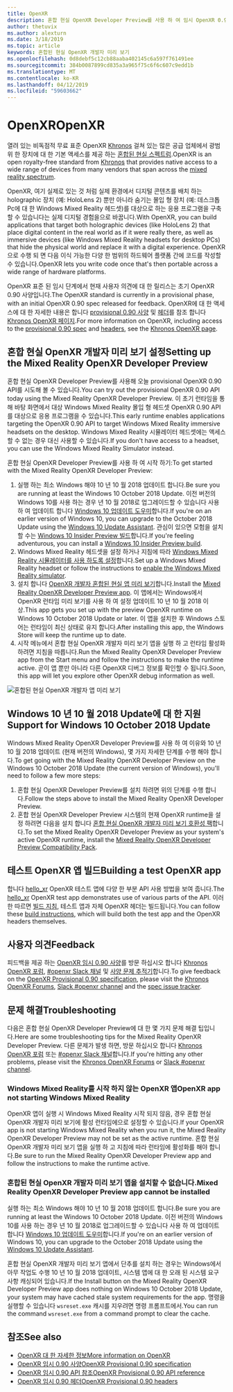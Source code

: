 ```yaml
---
title: OpenXR
description: 혼합 현실 OpenXR Developer Preview를 사용 하 여 임시 OpenXR 0.90 API를 사용해 보세요.
author: thetuvix
ms.author: alexturn
ms.date: 3/18/2019
ms.topic: article
keywords: 혼합된 현실 OpenXR 개발자 미리 보기
ms.openlocfilehash: 0d8debf5c12cb88aaba402145c6a597f761491ee
ms.sourcegitcommit: 384b0087899cd835a3a965f75c6f6c607c9edd1b
ms.translationtype: MT
ms.contentlocale: ko-KR
ms.lasthandoff: 04/12/2019
ms.locfileid: "59603662"
---
```

# <a name="openxr"></a><span data-ttu-id="6aadc-104">OpenXR</span><span class="sxs-lookup"><span data-stu-id="6aadc-104">OpenXR</span></span>

<span data-ttu-id="6aadc-105">열려 있는 비독점적 무료 표준 OpenXR [Khronos](https://www.khronos.org/) 걸쳐 있는 많은 공급 업체에서 광범위 한 장치에 대 한 기본 액세스를 제공 하는 [혼합된 현실 스펙트럼](mixed-reality.md).</span><span class="sxs-lookup"><span data-stu-id="6aadc-105">OpenXR is an open royalty-free standard from [Khronos](https://www.khronos.org/) that provides native access to a wide range of devices from many vendors that span across the [mixed reality spectrum](mixed-reality.md).</span></span>

<span data-ttu-id="6aadc-106">OpenXR, 여기 실제로 있는 것 처럼 실제 환경에서 디지털 콘텐츠를 배치 하는 holographic 장치 (예: HoloLens 2) 뿐만 아니라 숨기는 몰입 형 장치 (예: 데스크톱 Pc에 대 한 Windows Mixed Reality 헤드셋)를 대상으로 하는 응용 프로그램을 구축할 수 있습니다는 실제 디지털 경험을으로 바꿉니다.</span><span class="sxs-lookup"><span data-stu-id="6aadc-106">With OpenXR, you can build applications that target both holographic devices (like HoloLens 2) that place digital content in the real world as if it were really there, as well as immersive devices (like Windows Mixed Reality headsets for desktop PCs) that hide the physical world and replace it with a digital experience.</span></span>  <span data-ttu-id="6aadc-107">OpenXR으로 수행 되 면 다음 이식 가능한 다양 한 범위의 하드웨어 플랫폼 간에 코드를 작성할 수 있습니다.</span><span class="sxs-lookup"><span data-stu-id="6aadc-107">OpenXR lets you write code once that's then portable across a wide range of hardware platforms.</span></span>

<span data-ttu-id="6aadc-108">OpenXR 표준 된 임시 단계에서 현재 사용자 의견에 대 한 릴리스는 초기 OpenXR 0.90 사양입니다.</span><span class="sxs-lookup"><span data-stu-id="6aadc-108">The OpenXR standard is currently in a provisional phase, with an initial OpenXR 0.90 spec released for feedback.</span></span>  <span data-ttu-id="6aadc-109">OpenXR에 대 한 액세스에 대 한 자세한 내용은 합니다 [provisional 0.90 사양](https://www.khronos.org/registry/OpenXR/specs/0.90/html/xrspec.html) 및 [헤더](https://github.com/KhronosGroup/OpenXR-Docs/tree/master/include/openxr)를 참조 합니다 [Khronos OpenXR 페이지](https://www.khronos.org/openxr/).</span><span class="sxs-lookup"><span data-stu-id="6aadc-109">For more information on OpenXR, including access to the [provisional 0.90 spec](https://www.khronos.org/registry/OpenXR/specs/0.90/html/xrspec.html) and [headers](https://github.com/KhronosGroup/OpenXR-Docs/tree/master/include/openxr), see the [Khronos OpenXR page](https://www.khronos.org/openxr/).</span></span>

## <a name="setting-up-the-mixed-reality-openxr-developer-preview"></a><span data-ttu-id="6aadc-110">혼합 현실 OpenXR 개발자 미리 보기 설정</span><span class="sxs-lookup"><span data-stu-id="6aadc-110">Setting up the Mixed Reality OpenXR Developer Preview</span></span>

<span data-ttu-id="6aadc-111">혼합 현실 OpenXR Developer Preview를 사용해 오늘 provisional OpenXR 0.90 API를 시도해 볼 수 있습니다.</span><span class="sxs-lookup"><span data-stu-id="6aadc-111">You can try out the provisional OpenXR 0.90 API today using the Mixed Reality OpenXR Developer Preview.</span></span>  <span data-ttu-id="6aadc-112">이 초기 런타임을 통해 바탕 화면에서 대상 Windows Mixed Reality 몰입 형 헤드셋 OpenXR 0.90 API를 대상으로 응용 프로그램을 수 있습니다.</span><span class="sxs-lookup"><span data-stu-id="6aadc-112">This early runtime enables applications targeting the OpenXR 0.90 API to target Windows Mixed Reality immersive headsets on the desktop.</span></span>  <span data-ttu-id="6aadc-113">Windows Mixed Reality 시뮬레이터 헤드셋에는 액세스할 수 없는 경우 대신 사용할 수 있습니다.</span><span class="sxs-lookup"><span data-stu-id="6aadc-113">If you don't have access to a headset, you can use the Windows Mixed Reality Simulator instead.</span></span>

<span data-ttu-id="6aadc-114">혼합 현실 OpenXR Developer Preview를 사용 하 여 시작 하기:</span><span class="sxs-lookup"><span data-stu-id="6aadc-114">To get started with the Mixed Reality OpenXR Developer Preview:</span></span>

1. <span data-ttu-id="6aadc-115">실행 하는 최소 Windows 해야 10 년 10 월 2018 업데이트 합니다.</span><span class="sxs-lookup"><span data-stu-id="6aadc-115">Be sure you are running at least the Windows 10 October 2018 Update.</span></span>  <span data-ttu-id="6aadc-116">이전 버전의 Windows 10를 사용 하는 경우 년 10 월 2018로 업그레이드할 수 있습니다 사용 하 여 업데이트 합니다 [Windows 10 업데이트 도우미](https://www.microsoft.com/en-us/software-download/windows10)합니다.</span><span class="sxs-lookup"><span data-stu-id="6aadc-116">If you're on an earlier version of Windows 10, you can upgrade to the October 2018 Update using the [Windows 10 Update Assistant](https://www.microsoft.com/en-us/software-download/windows10).</span></span>  <span data-ttu-id="6aadc-117">관심이 있으면 모험을 설치할 수는 [Windows 10 Insider Preview 빌드](https://insider.windows.com)합니다.</span><span class="sxs-lookup"><span data-stu-id="6aadc-117">If you're feeling adventurous, you can install a [Windows 10 Insider Preview build](https://insider.windows.com).</span></span>
1. <span data-ttu-id="6aadc-118">Windows Mixed Reality 헤드셋을 설정 하거나 지침에 따라 [Windows Mixed Reality 시뮬레이터를 사용 하도록 설정](using-the-windows-mixed-reality-simulator.md)합니다.</span><span class="sxs-lookup"><span data-stu-id="6aadc-118">Set up a Windows Mixed Reality headset or follow the instructions to [enable the Windows Mixed Reality simulator](using-the-windows-mixed-reality-simulator.md).</span></span>
1. <span data-ttu-id="6aadc-119">설치 합니다 [OpenXR 개발자 혼합된 현실 앱 미리 보기](https://www.microsoft.com/store/productId/9n5cvvl23qbt)합니다.</span><span class="sxs-lookup"><span data-stu-id="6aadc-119">Install the [Mixed Reality OpenXR Developer Preview app](https://www.microsoft.com/store/productId/9n5cvvl23qbt).</span></span>  <span data-ttu-id="6aadc-120">이 앱에서는 Windows에서 OpenXR 런타임 미리 보기를 사용 하 여 설정 업데이트 10 년 10 월 2018 이상.</span><span class="sxs-lookup"><span data-stu-id="6aadc-120">This app gets you set up with the preview OpenXR runtime on Windows 10 October 2018 Update or later.</span></span>  <span data-ttu-id="6aadc-121">이 앱을 설치한 후 Windows 스토어는 런타임이 최신 상태로 유지 합니다.</span><span class="sxs-lookup"><span data-stu-id="6aadc-121">After installing this app, the Windows Store will keep the runtime up to date.</span></span>
1. <span data-ttu-id="6aadc-122">시작 메뉴에서 혼합 현실 OpenXR 개발자 미리 보기 앱을 실행 하 고 런타임 활성화 하려면 지침을 따릅니다.</span><span class="sxs-lookup"><span data-stu-id="6aadc-122">Run the Mixed Reality OpenXR Developer Preview app from the Start menu and follow the instructions to make the runtime active.</span></span>  <span data-ttu-id="6aadc-123">곧이 앱 뿐만 아니라 다른 OpenXR 디버그 정보를 확인할 수 됩니다.</span><span class="sxs-lookup"><span data-stu-id="6aadc-123">Soon, this app will let you explore other OpenXR debug information as well.</span></span>

![혼합된 현실 OpenXR 개발자 앱 미리 보기](images/mixed-reality-openxr-developer-preview.png)

## <a name="support-for-windows-10-october-2018-update"></a><span data-ttu-id="6aadc-125">Windows 10 년 10 월 2018 Update에 대 한 지원</span><span class="sxs-lookup"><span data-stu-id="6aadc-125">Support for Windows 10 October 2018 Update</span></span>

<span data-ttu-id="6aadc-126">Windows Mixed Reality OpenXR Developer Preview를 사용 하 여 이유와 10 년 10 월 2018 업데이트 (현재 버전의 Windows), 몇 가지 자세한 단계를 수행 해야 합니다.</span><span class="sxs-lookup"><span data-stu-id="6aadc-126">To get going with the Mixed Reality OpenXR Developer Preview on the Windows 10 October 2018 Update (the current version of Windows), you'll need to follow a few more steps:</span></span>

1. <span data-ttu-id="6aadc-127">혼합 현실 OpenXR Developer Preview를 설치 하려면 위의 단계를 수행 합니다.</span><span class="sxs-lookup"><span data-stu-id="6aadc-127">Follow the steps above to install the Mixed Reality OpenXR Developer Preview.</span></span>
1. <span data-ttu-id="6aadc-128">혼합 현실 OpenXR Developer Preview 시스템의 현재 OpenXR runtime을 설정 하려면 다음을 설치 합니다 [혼합 현실 OpenXR 개발자 미리 보기 호환성 팩](https://aka.ms/openxr-compat)합니다.</span><span class="sxs-lookup"><span data-stu-id="6aadc-128">To set the Mixed Reality OpenXR Developer Preview as your system's active OpenXR runtime, install the [Mixed Reality OpenXR Developer Preview Compatibility Pack](https://aka.ms/openxr-compat).</span></span>

## <a name="building-a-test-openxr-app"></a><span data-ttu-id="6aadc-129">테스트 OpenXR 앱 빌드</span><span class="sxs-lookup"><span data-stu-id="6aadc-129">Building a test OpenXR app</span></span>

<span data-ttu-id="6aadc-130">합니다 [hello_xr](https://github.com/KhronosGroup/OpenXR-SDK/tree/master/src/tests/hello_xr) OpenXR 테스트 앱에 다양 한 부분 API 사용 방법을 보여 줍니다.</span><span class="sxs-lookup"><span data-stu-id="6aadc-130">The [hello_xr](https://github.com/KhronosGroup/OpenXR-SDK/tree/master/src/tests/hello_xr) OpenXR test app demonstrates use of various parts of the API.</span></span>  <span data-ttu-id="6aadc-131">이러한 따르면 [빌드 지침](https://github.com/KhronosGroup/OpenXR-SDK/blob/master/BUILDING.md), 테스트 앱과 자체 OpenXR 헤더는 빌드됩니다.</span><span class="sxs-lookup"><span data-stu-id="6aadc-131">You can follow these [build instructions](https://github.com/KhronosGroup/OpenXR-SDK/blob/master/BUILDING.md), which will build both the test app and the OpenXR headers themselves.</span></span>

## <a name="feedback"></a><span data-ttu-id="6aadc-132">사용자 의견</span><span class="sxs-lookup"><span data-stu-id="6aadc-132">Feedback</span></span>

<span data-ttu-id="6aadc-133">피드백을 제공 하는 [OpenXR 임시 0.90 사양](https://www.khronos.org/registry/OpenXR/specs/0.90/html/xrspec.html)를 방문 하십시오 합니다 [Khronos OpenXR 포럼](https://community.khronos.org/c/openxr), [#openxr Slack 채널](https://khr.io/slack) 및 [사양 문제 추적기](https://github.com/KhronosGroup/OpenXR-Docs/issues)합니다.</span><span class="sxs-lookup"><span data-stu-id="6aadc-133">To give feedback on the [OpenXR Provisional 0.90 specification](https://www.khronos.org/registry/OpenXR/specs/0.90/html/xrspec.html), please visit the [Khronos OpenXR Forums](https://community.khronos.org/c/openxr), [Slack #openxr channel](https://khr.io/slack) and the [spec issue tracker](https://github.com/KhronosGroup/OpenXR-Docs/issues).</span></span>

## <a name="troubleshooting"></a><span data-ttu-id="6aadc-134">문제 해결</span><span class="sxs-lookup"><span data-stu-id="6aadc-134">Troubleshooting</span></span>

<span data-ttu-id="6aadc-135">다음은 혼합 현실 OpenXR Developer Preview에 대 한 몇 가지 문제 해결 팁입니다.</span><span class="sxs-lookup"><span data-stu-id="6aadc-135">Here are some troubleshooting tips for the Mixed Reality OpenXR Developer Preview.</span></span>  <span data-ttu-id="6aadc-136">다른 문제가 발생 하면, 방문 하십시오 합니다 [Khronos OpenXR 포럼](https://community.khronos.org/c/openxr) 또는 [#openxr Slack 채널](https://khr.io/slack)합니다.</span><span class="sxs-lookup"><span data-stu-id="6aadc-136">If you're hitting any other problems, please visit the [Khronos OpenXR Forums](https://community.khronos.org/c/openxr) or [Slack #openxr channel](https://khr.io/slack).</span></span>

### <a name="openxr-app-not-starting-windows-mixed-reality"></a><span data-ttu-id="6aadc-137">Windows Mixed Reality를 시작 하지 않는 OpenXR 앱</span><span class="sxs-lookup"><span data-stu-id="6aadc-137">OpenXR app not starting Windows Mixed Reality</span></span>

<span data-ttu-id="6aadc-138">OpenXR 앱이 실행 시 Windows Mixed Reality 시작 되지 않음, 경우 혼합 현실 OpenXR 개발자 미리 보기에 활성 런타임에으로 설정할 수 있습니다.</span><span class="sxs-lookup"><span data-stu-id="6aadc-138">If your OpenXR app is not starting Windows Mixed Reality when you run it, the Mixed Reality OpenXR Developer Preview may not be set as the active runtime.</span></span>  <span data-ttu-id="6aadc-139">혼합 현실 OpenXR 개발자 미리 보기 앱을 실행 하 고 지침에 따라 런타임에 활성화를 해야 합니다.</span><span class="sxs-lookup"><span data-stu-id="6aadc-139">Be sure to run the Mixed Reality OpenXR Developer Preview app and follow the instructions to make the runtime active.</span></span>

### <a name="mixed-reality-openxr-developer-preview-app-cannot-be-installed"></a><span data-ttu-id="6aadc-140">혼합된 현실 OpenXR 개발자 미리 보기 앱을 설치할 수 없습니다.</span><span class="sxs-lookup"><span data-stu-id="6aadc-140">Mixed Reality OpenXR Developer Preview app cannot be installed</span></span> 

<span data-ttu-id="6aadc-141">실행 하는 최소 Windows 해야 10 년 10 월 2018 업데이트 합니다.</span><span class="sxs-lookup"><span data-stu-id="6aadc-141">Be sure you are running at least the Windows 10 October 2018 Update.</span></span>  <span data-ttu-id="6aadc-142">이전 버전의 Windows 10를 사용 하는 경우 년 10 월 2018로 업그레이드할 수 있습니다 사용 하 여 업데이트 합니다 [Windows 10 업데이트 도우미](https://www.microsoft.com/en-us/software-download/windows10)합니다.</span><span class="sxs-lookup"><span data-stu-id="6aadc-142">If you're on an earlier version of Windows 10, you can upgrade to the October 2018 Update using the [Windows 10 Update Assistant](https://www.microsoft.com/en-us/software-download/windows10).</span></span>

<span data-ttu-id="6aadc-143">혼합 현실 OpenXR 개발자 미리 보기 앱에서 단추를 설치 하는 경우는 Windows에서 아무 작업도 수행 10 년 10 월 2018 업데이트, 시스템 앱에 대 한 오래 된 시스템 요구 사항 캐싱되어 있습니다.</span><span class="sxs-lookup"><span data-stu-id="6aadc-143">If the Install button on the Mixed Reality OpenXR Developer Preview app does nothing on Windows 10 October 2018 Update, your system may have cached stale system requirements for the app.</span></span>  <span data-ttu-id="6aadc-144">명령을 실행할 수 있습니다 `wsreset.exe` 캐시를 지우려면 명령 프롬프트에서.</span><span class="sxs-lookup"><span data-stu-id="6aadc-144">You can run the command `wsreset.exe` from a command prompt to clear the cache.</span></span>

## <a name="see-also"></a><span data-ttu-id="6aadc-145">참조</span><span class="sxs-lookup"><span data-stu-id="6aadc-145">See also</span></span>

* [<span data-ttu-id="6aadc-146">OpenXR 대 한 자세한 정보</span><span class="sxs-lookup"><span data-stu-id="6aadc-146">More information on OpenXR</span></span>](https://www.khronos.org/openxr/)
* [<span data-ttu-id="6aadc-147">OpenXR 임시 0.90 사양</span><span class="sxs-lookup"><span data-stu-id="6aadc-147">OpenXR Provisional 0.90 specification</span></span>](https://www.khronos.org/registry/OpenXR/specs/0.90/html/xrspec.html)
* [<span data-ttu-id="6aadc-148">OpenXR 임시 0.90 API 참조</span><span class="sxs-lookup"><span data-stu-id="6aadc-148">OpenXR Provisional 0.90 API reference</span></span>](https://www.khronos.org/registry/OpenXR/specs/0.90/man/html/)
* [<span data-ttu-id="6aadc-149">OpenXR 임시 0.90 헤더</span><span class="sxs-lookup"><span data-stu-id="6aadc-149">OpenXR Provisional 0.90 headers</span></span>](https://github.com/KhronosGroup/OpenXR-Docs/tree/master/include/openxr)
